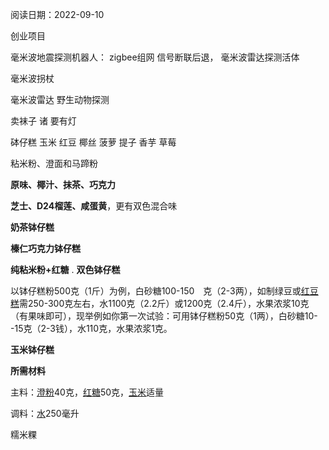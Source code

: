 阅读日期：2022-09-10


创业项目


毫米波地震探测机器人：
zigbee组网  信号断联后退， 毫米波雷达探测活体

毫米波拐杖

毫米波雷达 野生动物探测

卖袜子 诸 要有灯



砵仔糕 玉米 红豆 椰丝 菠萝 提子 香芋 草莓

粘米粉、澄面和马蹄粉

**原味、椰汁、抹茶、巧克力**

**芝士、D24榴莲、咸蛋黄**，更有双色混合味

**奶茶钵仔糕**

**榛仁巧克力钵仔糕**

**纯粘米粉+红糖**
.
**双色钵仔糕**


以钵仔糕粉500克（1斤）为例，白砂糖100-150　克（2-3两），如制绿豆或[红豆糕](https://baike.baidu.com/item/%E7%BA%A2%E8%B1%86%E7%B3%95?fromModule=lemma_inlink)需250-300克左右，水1100克（2.2斤）或1200克（2.4斤），水果浓浆10克（有果味即可），现举例如你第一次试验：可用钵仔糕粉50克（1两），白砂糖10--15克（2-3钱），水110克，水果浓浆1克。


**玉米钵仔糕**

**所需材料**

主料：[澄粉](https://baike.baidu.com/item/%E6%BE%84%E7%B2%89?fromModule=lemma_inlink)40克，[红糖](https://baike.baidu.com/item/%E7%BA%A2%E7%B3%96?fromModule=lemma_inlink)50克，[玉米](https://baike.baidu.com/item/%E7%8E%89%E7%B1%B3/18401?fromModule=lemma_inlink)适量

调料：[水](https://baike.baidu.com/item/%E6%B0%B4?fromModule=lemma_inlink)250毫升



糯米粿